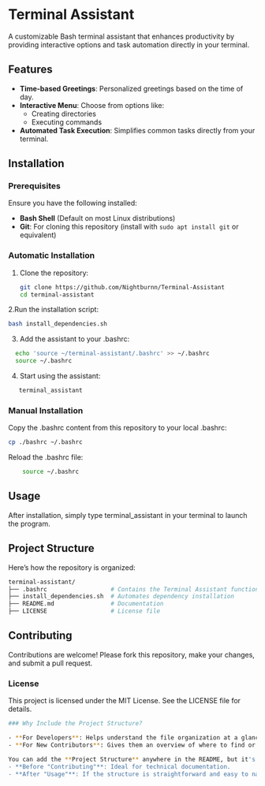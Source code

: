 # Terminal Assistant

A customizable Bash terminal assistant that enhances productivity by providing interactive options and task automation directly in your terminal.

## Features

- **Time-based Greetings**: Personalized greetings based on the time of day.
- **Interactive Menu**: Choose from options like:
  - Creating directories
  - Executing commands
- **Automated Task Execution**: Simplifies common tasks directly from your terminal.

## Installation

### Prerequisites

Ensure you have the following installed:
- **Bash Shell** (Default on most Linux distributions)
- **Git**: For cloning this repository (install with `sudo apt install git` or equivalent)

### Automatic Installation

1. Clone the repository:
   ```bash
   git clone https://github.com/Nightburnn/Terminal-Assistant
   cd terminal-assistant

2.Run the installation script:
   ```bash
   bash install_dependencies.sh
 ```
3. Add the assistant to your .bashrc:
```bash
  echo 'source ~/terminal-assistant/.bashrc' >> ~/.bashrc
  source ~/.bashrc
```
4. Start using the assistant:
```bash
   terminal_assistant
```

### Manual Installation

Copy the .bashrc content from this repository to your local .bashrc:
```bash
cp ./bashrc ~/.bashrc
```
Reload the .bashrc file:
```bash
    source ~/.bashrc
```
## Usage

After installation, simply type terminal_assistant in your terminal to launch the program.

## Project Structure

Here’s how the repository is organized:
```bash
terminal-assistant/
├── .bashrc                  # Contains the Terminal Assistant function
├── install_dependencies.sh  # Automates dependency installation
├── README.md                # Documentation
├── LICENSE                  # License file
```

## Contributing

Contributions are welcome! Please fork this repository, make your changes, and submit a pull request.

### License

This project is licensed under the MIT License. See the LICENSE file for details.
```bash
### Why Include the Project Structure?

- **For Developers**: Helps understand the file organization at a glance.
- **For New Contributors**: Gives them an overview of where to find or add specific files.

You can add the **Project Structure** anywhere in the README, but it's commonly placed:
- **Before "Contributing"**: Ideal for technical documentation.
- **After "Usage"**: If the structure is straightforward and easy to navigate.

```
